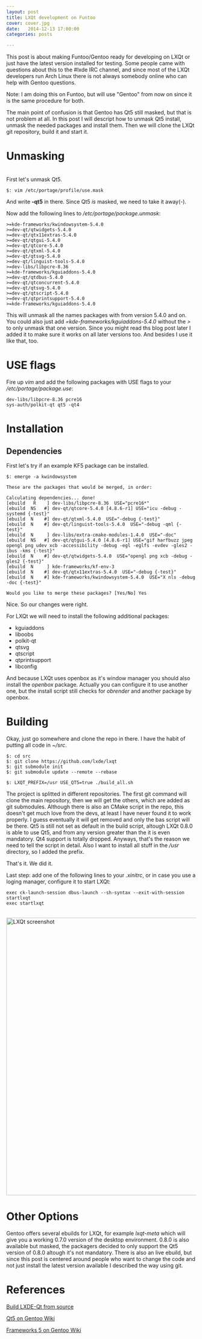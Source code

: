 ```yaml
---
layout: post
title: LXQt development on Funtoo
cover: cover.jpg
date:   2014-12-13 17:00:00
categories: posts

---
```


This post is about making Funtoo/Gentoo ready for developing on LXQt or just have the latest version installed for testing.
Some people came with questions about this to the #lxde IRC channel, and since most of the LXQt developers run Arch Linux there is not always somebody online who can help with Gentoo questions.

Note: I am doing this on Funtoo, but will use "Gentoo" from now on since it is the same procedure for both.

The main point of confusion is that Gentoo has Qt5 still masked, but that is not problem at all.
In this post I will descript how to unmask Qt5 install, unmask the needed packages and install them. Then we will clone the LXQt git repository, build it and start it.

# Unmasking #
<br/>
First let's unmask Qt5.

```
$: vim /etc/portage/profile/use.mask
```

And write **-qt5** in there. Since Qt5 *is* masked, we need to take it away(-).

Now add the following lines to */etc/portage/package.unmask*:
<br/>

```
>=kde-frameworks/kwindowsystem-5.4.0
>=dev-qt/qtwidgets-5.4.0
>=dev-qt/qtx11extras-5.4.0
>=dev-qt/qtgui-5.4.0
>=dev-qt/qtcore-5.4.0
>=dev-qt/qtxml-5.4.0
>=dev-qt/qtsvg-5.4.0
>=dev-qt/linguist-tools-5.4.0
>=dev-libs/libpcre-8.36
>=kde-frameworks/kguiaddons-5.4.0
>=dev-qt/qtdbus-5.4.0
>=dev-qt/qtconcurrent-5.4.0
>=dev-qt/qtsvg-5.4.0
>=dev-qt/qtscript-5.4.0
>=dev-qt/qtprintsupport-5.4.0
>=kde-frameworks/kguiaddons-5.4.0
```

This will unmask all the names packages with from version 5.4.0 and on. You could also just add *=kde-frameworks/kguiaddons-5.4.0* without the *>* to only unmask that one version.
Since you might read ths blog post later I added it to make sure it works on all later versions too. And besides I use it like that, too.

# USE flags #

Fire up *vim* and add the following packages with USE flags to your */etc/portage/package.use*:

```
dev-libs/libpcre-8.36 pcre16
sys-auth/polkit-qt qt5 -qt4
```

# Installation #
## Dependencies ##

First let's try if an example KF5 package can be installed.

```
$: emerge -a kwindowsystem

These are the packages that would be merged, in order:

Calculating dependencies... done!
[ebuild   R    ] dev-libs/libpcre-8.36  USE="pcre16*" 
[ebuild  NS   #] dev-qt/qtcore-5.4.0 [4.8.6-r1] USE="icu -debug -systemd {-test}" 
[ebuild  N    #] dev-qt/qtxml-5.4.0  USE="-debug {-test}" 
[ebuild  N    #] dev-qt/linguist-tools-5.4.0  USE="-debug -qml {-test}" 
[ebuild  N     ] dev-libs/extra-cmake-modules-1.4.0  USE="-doc" 
[ebuild  NS   #] dev-qt/qtgui-5.4.0 [4.8.6-r1] USE="gif harfbuzz jpeg opengl png udev xcb -accessibility -debug -egl -eglfs -evdev -gles2 -ibus -kms {-test}" 
[ebuild  N    #] dev-qt/qtwidgets-5.4.0  USE="opengl png xcb -debug -gles2 {-test}" 
[ebuild  N     ] kde-frameworks/kf-env-3 
[ebuild  N    #] dev-qt/qtx11extras-5.4.0  USE="-debug {-test}" 
[ebuild  N    #] kde-frameworks/kwindowsystem-5.4.0  USE="X nls -debug -doc {-test}" 

Would you like to merge these packages? [Yes/No] Yes
```

Nice. So our changes were right.

For LXQt we will need to install the following additional packages:

- kguiaddons
- liboobs
- polkit-qt
- qtsvg
- qtscript
- qtprintsupport
- libconfig

And because LXQt uses openbox as it's window manager you should also install the *openbox* package.
Actually you can configure it to use another one, but the install script still checks for *obrender* and another package by openbox.

# Building #

Okay, just go somewhere and clone the repo in there. I have the habit of putting all code in *~/src*.

```
$: cd src
$: git clone https://github.com/lxde/lxqt
$: git submodule init
$: git submodule update --remote --rebase

$: LXQT_PREFIX=/usr USE_QT5=true ./build_all.sh
```

The project is splitted in different repositories. The first git command will clone the main repository, then we will get the others, which are added as git submodules.
Although there is also an CMake script in the repo, this doesn't get much love from the devs, at least I have never found it to work properly. I guess eventually it will get removed and only the bas script will be there.
Qt5 is still not set as default in the build script, altough LXQt 0.8.0 is able to use Qt5, and from any version greater than the it is even mandatory. Qt4 support is totally dropped. Anyways, that's the reason we need to tell the script in detail. Also I want to install all stuff in the */usr* directory, so I added the prefix.

That's it. We did it.

Last step: add one of the following lines to your *.xinitrc*, or in case you use a loging manager, configure it to start LXQt:

```
exec ck-launch-session dbus-launch --sh-syntax --exit-with-session startlxqt
exec startlxqt
```

<br/>
<a href="{{ site.baseurl }}/images/lxqt_screenshot_1920x1080.png">
<img src="{{ site.baseurl }}/images/lxqt_screenshot_1920x1080.png" alt="LXQt screenshot" style="width: 734px;"/>
</a>

# Other Options #
Gentoo offers several ebuilds for LXQt, for example *lxqt-meta* which will give you a working 0.7.0 version of the desktop environment. 0.8.0 is also available but masked, the packagers decided to only support the Qt5 version of 0.8.0 altough it's not mandatory.
There is also an live ebuild, but since this post is centered around people who want to change the code and not just install the latest version available I described the way using git.

# References #

[Build LXDE-Qt from source](http://wiki.lxde.org/en/Build_LXDE-Qt_From_Source)

[Qt5 on Gentoo Wiki](http://wiki.gentoo.org/wiki/Qt/Qt5)

[Frameworks 5 on Gentoo Wiki](http://wiki.gentoo.org/wiki/KDE/Overlay/Frameworks_5)
